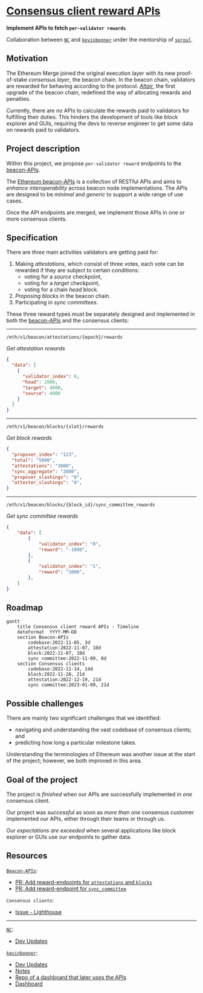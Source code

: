 # [Consensus client reward APIs](/projects/project-ideas.md#consensus-client-reward-apis)

**Implement APIs to fetch `per-validator rewards`**

Collaboration between [`NC`](https://github.com/naviechan) and [`kevinbogner`](https://github.com/kevinbogner) under the mentorship of [`sproul`](https://github.com/michaelsproul).

## Motivation

The Ethereum Merge joined the original execution layer with its new proof-of-stake *consensus layer*, the beacon chain. In the beacon chain, validators are rewarded for behaving according to the protocol. [*Altair*](https://github.com/ethereum/consensus-specs/tree/dev/specs/altair), the first upgrade of the beacon chain, redefined the way of allocating rewards and penalties.

Currently, there are *no* APIs to calculate the rewards paid to validators for fulfilling their duties.
This hinders the development of tools like block explorer and GUIs, requiring the devs to reverse engineer to get some data on rewards paid to validators.

## Project description

Within this project, we propose `per-validator reward` endpoints to the [beacon-APIs](https://github.com/ethereum/beacon-APIs).

The [Ethereum beacon-APIs](https://github.com/ethereum/beacon-APIs) is a collection of RESTful APIs and aims to *enhance interoperability* across beacon node implementations. The APIs are designed to be *minimal* and *generic* to support a wide range of use cases.

Once the API endpoints are merged, we implement those APIs in one or more consensus clients.

## Specification

There are *three* main activities validators are getting paid for:
1. Making *attestations*, which consist of three votes, each vote can be rewarded if they are subject to certain conditions:
    - voting for a *source* checkpoint,
    - voting for a *target* checkpoint,
    - voting for a chain *head* block.
1. *Proposing blocks* in the beacon chain.
1. Participating in *sync committees*.

These three reward types must be separately designed and implemented in both the [beacon-APIs](https://github.com/ethereum/beacon-APIs) and the consensus clients:

---

`/eth/v1/beacon/attestations/{epoch}/rewards`

*Get attestation rewards*

```json
{
  "data": [
    {
      "validator_index": 0,
      "head": 2000,
      "target": 4000,
      "source": 4000
    }
  ]
}
```

---

`/eth/v1/beacon/blocks/{slot}/rewards`

*Get block rewards*

```json
{
  "proposer_index": "123",
  "total": "5000",
  "attestations": "3000",
  "sync_aggregate": "2000",
  "proposer_slashings": "0",
  "attester_slashings": "0",
}
```
---

`/eth/v1/beacon/blocks/{block_id}/sync_committee_rewards`

*Get sync committee rewards*

```json
{
    "data": [
        {
            "validator_index": "0",
            "reward": "-1000",
        },
        {
            "validator_index": "1",
            "reward": "1000",
        },
    ]
}
```

## Roadmap

```mermaid
gantt
    title Consensus client reward APIs - Timeline
    dateFormat  YYYY-MM-DD
    section Beacon-APIs
        codebase:2022-11-05, 3d
        attestation:2022-11-07, 10d
        block:2022-11-07, 10d
        sync committee:2022-11-09, 8d
    section Consensus clients
        codebase:2022-11-14, 14d
        block:2022-11-28, 21d
        attestation:2022-12-19, 21d
        sync committee:2023-01-09, 21d
```

## Possible challenges

There are mainly *two* significant challenges that we identified:
- navigating and understanding the vast codebase of consensus clients; and
- predicting how long a particular milestone takes. 

Understanding the terminologies of Ethereum was another issue at the start of the project; however, we both improved in this area.

## Goal of the project

The project is *finished* when our APIs are successfully implemented in *one* consensus client.

Our project was *successful* as soon as *more than one* consensus customer implemented our APIs, either through their teams or through us.

Our *expectations are exceeded* when several applications like block explorer or GUIs use our endpoints to gather data.

## Resources

[`Beacon-APIs`](https://github.com/ethereum/beacon-APIs):
- [PR: Add reward-endpoints for `attestations` and `blocks`](https://github.com/ethereum/beacon-APIs/pull/260)
- [PR: Add reward-endpoint for `sync_committee`](https://github.com/ethereum/beacon-APIs/pull/262)

`Consensus clients`:
- [Issue - Lighthouse](https://github.com/sigp/lighthouse/issues/3661)

---

[`NC`](https://github.com/naviechan):
- [Dev Updates](https://github.com/eth-protocol-fellows/cohort-three/blob/master/development-updates.md#nc)

[`kevinbogner`](https://github.com/kevinbogner):
- [Dev Updates](https://github.com/eth-protocol-fellows/cohort-three/blob/master/development-updates.md#kevinbogner)
- [Notes](https://github.com/eth-protocol-fellows/cohort-three/blob/master/notes/kevinbogner.md)
- [Repo of a dashboard that later uses the APIs](https://github.com/kevinbogner/data-analysis-consensus-clients)
- [Dashboard](https://kevinbogner-data-analysis-consensus-clients-app-lz484x.streamlit.app/)
